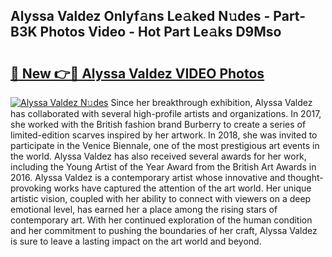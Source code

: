 ## Alyssa Valdez Onlyf𝚊ns Le𝚊ked N𝚞des - Part-B3K Photos Video - Hot Part Le𝚊ks D9Mso

# <h2><a href="http://ab93518.deff.icu/?id=Alyssa+Valdez">🔗 New 👉🔴 Alyssa Valdez VIDEO Photos</a></h2>

[![Alyssa Valdez N𝚞des](https://i.imgur.com/rIISA9y.gif)](http://ab93518.deff.icu/?id=Alyssa+Valdez)
Since her breakthrough exhibition, Alyssa Valdez has collaborated with several high-profile artists and organizations. In 2017, she worked with the British fashion brand Burberry to create a series of limited-edition scarves inspired by her artwork. In 2018, she was invited to participate in the Venice Biennale, one of the most prestigious art events in the world. Alyssa Valdez has also received several awards for her work, including the Young Artist of the Year Award from the British Art Awards in 2016. Alyssa Valdez is a contemporary artist whose innovative and thought-provoking works have captured the attention of the art world. Her unique artistic vision, coupled with her ability to connect with viewers on a deep emotional level, has earned her a place among the rising stars of contemporary art. With her continued exploration of the human condition and her commitment to pushing the boundaries of her craft, Alyssa Valdez is sure to leave a lasting impact on the art world and beyond.
